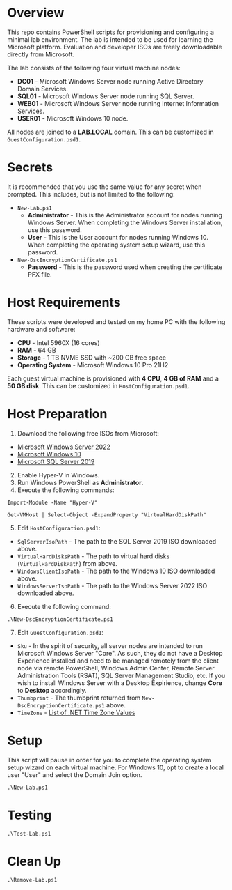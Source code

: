 # Overview

This repo contains PowerShell scripts for provisioning and configuring a minimal lab environment.  The lab is intended to be used for learning the Microsoft platform.  Evaluation and developer ISOs are freely downloadable directly from Microsoft.

The lab consists of the following four virtual machine nodes:

- **DC01** - Microsoft Windows Server node running Active Directory Domain Services.
- **SQL01** - Microsoft Windows Server node running SQL Server.
- **WEB01** - Microsoft Windows Server node running Internet Information Services.
- **USER01** - Microsoft Windows 10 node.

All nodes are joined to a **LAB.LOCAL** domain.  This can be customized in `GuestConfiguration.psd1`.

# Secrets

It is recommended that you use the same value for any secret when prompted.  This includes, but is not limited to the following:
- `New-Lab.ps1`
    - **Administrator** - This is the Administrator account for nodes running Windows Server.  When completing the Windows Server installation, use this password.
    - **User** - This is the User account for nodes running Windows 10.  When completing the operating system setup wizard, use this password.
- `New-DscEncryptionCertificate.ps1`
    - **Password** - This is the password used when creating the certificate PFX file.

# Host Requirements

These scripts were developed and tested on my home PC with the following hardware and software:

- **CPU** - Intel 5960X (16 cores)
- **RAM** - 64 GB
- **Storage** - 1 TB NVME SSD with ~200 GB free space
- **Operating System** - Microsoft Windows 10 Pro 21H2

Each guest virtual machine is provisioned with **4 CPU**, **4 GB of RAM** and a **50 GB disk**.  This can be customized in `HostConfiguration.psd1`.

# Host Preparation

1. Download the following free ISOs from Microsoft:

- [Microsoft Windows Server 2022](https://www.microsoft.com/en-us/evalcenter/evaluate-windows-server-2022)
- [Microsoft Windows 10](https://www.microsoft.com/en-us/software-download/windows10)
- [Microsoft SQL Server 2019](https://www.microsoft.com/en-us/sql-server/sql-server-downloads)

2. Enable Hyper-V in Windows.
3. Run Windows PowerShell as **Administrator**.
4. Execute the following commands:

`Import-Module -Name "Hyper-V"`

`Get-VMHost | Select-Object -ExpandProperty "VirtualHardDiskPath"`

5. Edit `HostConfiguration.psd1`:

- `SqlServerIsoPath` - The path to the SQL Server 2019 ISO downloaded above.
- `VirtualHardDisksPath` - The path to virtual hard disks (`VirtualHardDiskPath`) from above.
- `WindowsClientIsoPath` - The path to the Windows 10 ISO downloaded above.
- `WindowsServerIsoPath` - The path to the Windows Server 2022 ISO downloaded above.

6. Execute the following command:

`.\New-DscEncryptionCertificate.ps1`

7. Edit `GuestConfiguration.psd1`:

- `Sku` - In the spirit of security, all server nodes are intended to run Microsoft Windows Server "Core".  As such, they do not have a Desktop Experience installed and need to be managed remotely from the client node via remote PowerShell, Windows Admin Center, Remote Server Administration Tools (RSAT), SQL Server Management Studio, etc.  If you wish to install Windows Server with a Desktop Expirience, change **Core** to **Desktop** accordingly.
- `Thumbprint` - The thumbprint returned from `New-DscEncryptionCertificate.ps1` above.
- `TimeZone` - [List of .NET Time Zone Values](https://lonewolfonline.net/timezone-information/#:~:text=List%20of%20.Net%20Timezone%20Values%20%20%20,%20%20False%20%2018%20more%20rows%20)


# Setup

This script will pause in order for you to complete the operating system setup wizard on each virtual machine.  For Windows 10, opt to create a local user "User" and select the Domain Join option.

`.\New-Lab.ps1`

# Testing

`.\Test-Lab.ps1`

# Clean Up

`.\Remove-Lab.ps1`
